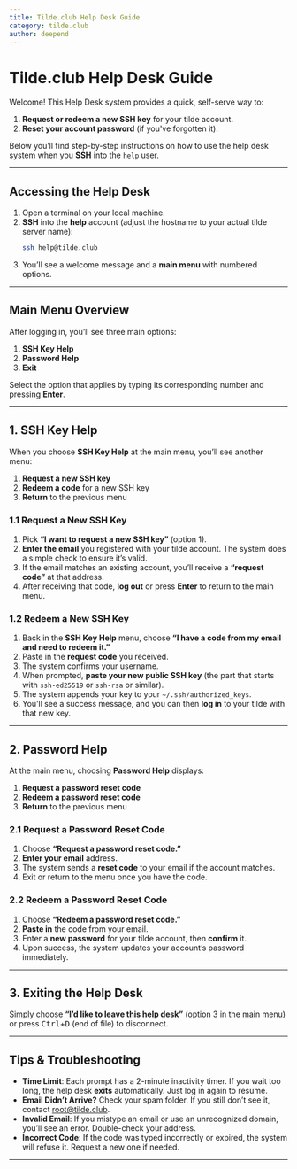 ```yaml
---
title: Tilde.club Help Desk Guide
category: tilde.club
author: deepend
---
```


# Tilde.club Help Desk Guide

Welcome! This Help Desk system provides a quick, self-serve way to:

1. **Request or redeem a new SSH key** for your tilde account.  
2. **Reset your account password** (if you've forgotten it).

Below you’ll find step-by-step instructions on how to use the help desk system when you **SSH** into the `help` user. 

---

## Accessing the Help Desk

1. Open a terminal on your local machine.  
2. **SSH** into the **help** account (adjust the hostname to your actual tilde server name):
   ```bash
   ssh help@tilde.club
   ```
3. You’ll see a welcome message and a **main menu** with numbered options.

---

## Main Menu Overview

After logging in, you’ll see three main options:

1. **SSH Key Help**  
2. **Password Help**  
3. **Exit**

Select the option that applies by typing its corresponding number and pressing **Enter**.

---

## 1. SSH Key Help

When you choose **SSH Key Help** at the main menu, you’ll see another menu:

1. **Request a new SSH key**  
2. **Redeem a code** for a new SSH key  
3. **Return** to the previous menu

### 1.1 Request a New SSH Key

1. Pick **“I want to request a new SSH key”** (option 1).  
2. **Enter the email** you registered with your tilde account. The system does a simple check to ensure it’s valid.  
3. If the email matches an existing account, you’ll receive a **“request code”** at that address.  
4. After receiving that code, **log out** or press **Enter** to return to the main menu.

### 1.2 Redeem a New SSH Key

1. Back in the **SSH Key Help** menu, choose **“I have a code from my email and need to redeem it.”**  
2. Paste in the **request code** you received.  
3. The system confirms your username.  
4. When prompted, **paste your new public SSH key** (the part that starts with `ssh-ed25519` or `ssh-rsa` or similar).  
5. The system appends your key to your `~/.ssh/authorized_keys`.  
6. You’ll see a success message, and you can then **log in** to your tilde with that new key.

---

## 2. Password Help

At the main menu, choosing **Password Help** displays:

1. **Request a password reset code**  
2. **Redeem a password reset code**  
3. **Return** to the previous menu

### 2.1 Request a Password Reset Code

1. Choose **“Request a password reset code.”**  
2. **Enter your email** address.  
3. The system sends a **reset code** to your email if the account matches.  
4. Exit or return to the menu once you have the code.

### 2.2 Redeem a Password Reset Code

1. Choose **“Redeem a password reset code.”**  
2. **Paste in** the code from your email.  
3. Enter a **new password** for your tilde account, then **confirm** it.  
4. Upon success, the system updates your account’s password immediately.

---

## 3. Exiting the Help Desk

Simply choose **“I’d like to leave this help desk”** (option 3 in the main menu) or press <kbd>Ctrl</kbd>+<kbd>D</kbd> (end of file) to disconnect.

---

## Tips & Troubleshooting

- **Time Limit**: Each prompt has a 2-minute inactivity timer. If you wait too long, the help desk **exits** automatically. Just log in again to resume.  
- **Email Didn’t Arrive?** Check your spam folder. If you still don’t see it, contact root@tilde.club.  
- **Invalid Email**: If you mistype an email or use an unrecognized domain, you’ll see an error. Double-check your address.  
- **Incorrect Code**: If the code was typed incorrectly or expired, the system will refuse it. Request a new one if needed.  

---
